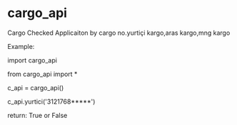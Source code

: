 cargo_api
=========

Cargo Checked Applicaiton by cargo no.yurtiçi kargo,aras kargo,mng kargo

Example:

import cargo_api

from cargo_api import *


c_api = cargo_api()

c_api.yurtici('3121768*****')


return: True or False
